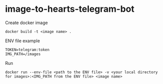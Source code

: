 # image-to-hearts-telegram-bot

Create docker image

``` shell
docker build -t <image name> .
```
ENV file example

``` shell
TOKEN=telegram:token
IMG_PATH=/images
```

Run

``` shell
docker run --env-file <path to the ENV file> -v <your local directory for images>:<IMG_PATH from the ENV file> <image name>
```
